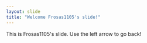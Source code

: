 ```yaml
---
layout: slide
title: "Welcome Frosas1105's slide!"
---
```

This is Frosas1105's slide.
Use the left arrow to go back!